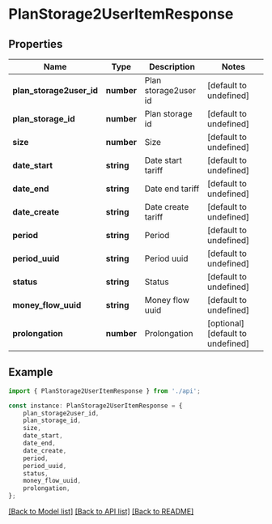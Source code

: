 # PlanStorage2UserItemResponse


## Properties

Name | Type | Description | Notes
------------ | ------------- | ------------- | -------------
**plan_storage2user_id** | **number** | Plan storage2user id | [default to undefined]
**plan_storage_id** | **number** | Plan storage id | [default to undefined]
**size** | **number** | Size | [default to undefined]
**date_start** | **string** | Date start tariff | [default to undefined]
**date_end** | **string** | Date end tariff | [default to undefined]
**date_create** | **string** | Date create tariff | [default to undefined]
**period** | **string** | Period | [default to undefined]
**period_uuid** | **string** | Period uuid | [default to undefined]
**status** | **string** | Status | [default to undefined]
**money_flow_uuid** | **string** | Money flow uuid | [default to undefined]
**prolongation** | **number** | Prolongation | [optional] [default to undefined]

## Example

```typescript
import { PlanStorage2UserItemResponse } from './api';

const instance: PlanStorage2UserItemResponse = {
    plan_storage2user_id,
    plan_storage_id,
    size,
    date_start,
    date_end,
    date_create,
    period,
    period_uuid,
    status,
    money_flow_uuid,
    prolongation,
};
```

[[Back to Model list]](../README.md#documentation-for-models) [[Back to API list]](../README.md#documentation-for-api-endpoints) [[Back to README]](../README.md)
